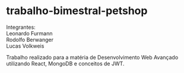 # trabalho-bimestral-petshop

Integrantes:
<br>
Leonardo Furmann
<br>
Rodolfo Berwanger
<br>
Lucas Volkweis

Trabalho realizado para a matéria de Desenvolvimento Web Avançado utilizando React, MongoDB e conceitos de JWT.
